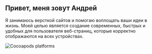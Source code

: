## Привет, меня зовут Андрей

Я занимаюсь версткой сайтов и помогаю воплощать ваши идеи в жизнь. Моей целью является создание современных, быстрых и удобных для пользователя веб-страниц, которые корректно отображаются на всех устройствах.

![Cocoapods platforms](https://img.shields.io/cocoapods/p/HTML5)

